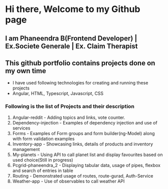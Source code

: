 # Hi there, Welcome to my Github page 
## I am Phaneendra B(Frontend Developer) | Ex.Societe Generale | Ex. Claim Therapist
## This github portfolio contains projects done on my own time
- I have used following technologies for creating and running these projects
- Angular, HTML, Typescript, Javascript, CSS
### Following is the list of Projects and their description
1. Angular-reddit - Adding topics and links, vote counter.
2. Dependency-injection - Examples of dependency injection and use of services 
3. Forms - Examples of Form groups and form builder(ng-Model) along with form validation examples
4. Inventory-app - Showcasing links, details of products and inventory management
5. My-planets - Using API to call planet list and display favourites based on used choice(Still in progress)
6. Pcgrid-phaneendra_2 - Displaying tabular data, usage of pipes, flexbox and search of entries in table 
7. Routing - Demonstrated usage of routes, route-gurad, Auth-Service
8. Weather-app - Use of observables to call weather API 
